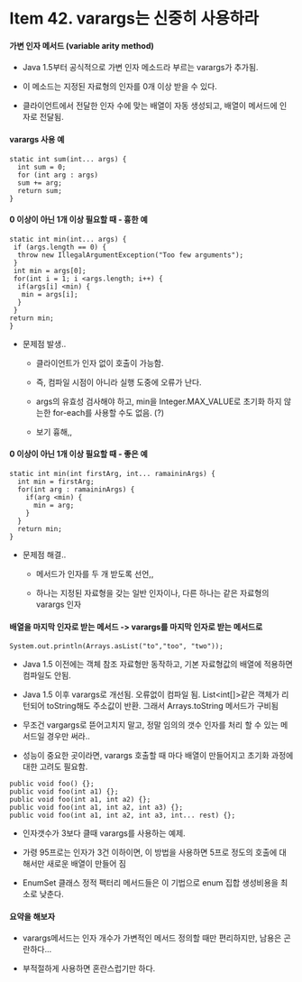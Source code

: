 # Item 42. varargs는 신중히 사용하라

#### 가변 인자 메서드 \(variable arity method\)

* Java 1.5부터 공식적으로 가변 인자 메소드라 부르는 varargs가 추가됨.

* 이 메소드는 지정된 자료형의 인자를 0개 이상 받을 수 있다.

* 클라이언트에서 전달한 인자 수에 맞는 배열이 자동 생성되고, 배열이 메서드에 인자로 전달됨.

#### varargs 사용 예

```
static int sum(int... args) {
  int sum = 0;
  for (int arg : args)
  sum += arg;
  return sum;
}
```

#### 0 이상이 아닌 1개 이상 필요할 때 - 흉한 예

```
static int min(int... args) {
 if (args.length == 0) {
  throw new IllegalArgumentException("Too few arguments");
 }
 int min = args[0];
 for(int i = 1; i <args.length; i++) {
  if(args[i] <min) {
   min = args[i];
  }
 }
return min;
}
```

* 문제점 발생..

  * 클라이언트가 인자 없이 호출이 가능함.

  * 즉, 컴파일 시점이 아니라 실행 도중에 오류가 난다.

  * args의 유효성 검사해야 하고, min을 Integer.MAX\_VALUE로 초기화 하지 않는한 for-each를 사용할 수도 없음. \(?\)

  * 보기 흉해,,

#### 0 이상이 아닌 1개 이상 필요할 때 - 좋은 예

```
static int min(int firstArg, int... ramaininArgs) {
  int min = firstArg;
  for(int arg : ramaininArgs) {
    if(arg <min) {
      min = arg;
    }
  }
  return min;
}
```

* 문제점 해결..

  * 메서드가 인자를 두 개 받도록 선언,,

  * 하나는 지정된 자료형을 갖는 일반 인자이나, 다른 하나는 같은 자료형의 varargs 인자

#### 배열을 마지막 인자로 받는 메서드 -&gt; varargs를 마지막 인자로 받는 메서드로

```
System.out.println(Arrays.asList("to","too", "two"));
```

* Java 1.5 이전에는 객체 참조 자료형만 동작하고, 기본 자료형값의 배열에 적용하면 컴파일도 안됨.

* Java 1.5 이후 varargs로 개선됨. 오류없이 컴파일 됨. List&lt;int\[\]&gt;같은 객체가 리턴되어 toString해도 주소값이 반환. 그래서 Arrays.toString 메서드가 구비됨

* 무조건 vargargs로 뜯어고치지 말고, 정말 임의의 갯수 인자를 처리 할 수 있는 메서드일 경우만 써라..

* 성능이 중요한 곳이라면, varargs 호출할 때 마다 배열이 만들어지고 초기화 과정에 대한 고려도 필요함.

```
public void foo() {};
public void foo(int a1) {};
public void foo(int a1, int a2) {};
public void foo(int a1, int a2, int a3) {};
public void foo(int a1, int a2, int a3, int... rest) {};
```

* 인자갯수가 3보다 클때 varargs를 사용하는 예제.

* 가령 95프로는 인자가 3건 이하이면, 이 방법을 사용하면 5프로 정도의 호출에 대해서만 새로운 배열이 만들어 짐

* EnumSet 클래스 정적 팩터리 메서드들은 이 기법으로 enum 집합 생성비용을 최소로 낮춘다.

#### 요약을 해보자

* varargs메서드는 인자 개수가 가변적인 메서드 정의할 때만 편리하지만, 남용은 곤란하다...

* 부적절하게 사용하면 혼란스럽기만 하다.



